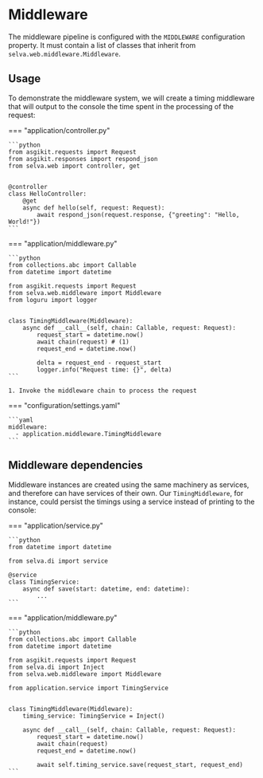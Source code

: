 # Middleware

The middleware pipeline is configured with the `MIDDLEWARE` configuration property. It must contain a list of classes
that inherit from `selva.web.middleware.Middleware`.

## Usage

To demonstrate the middleware system, we will create a timing middleware that will output to the console the time spent
in the processing of the request:

=== "application/controller.py"

    ```python
    from asgikit.requests import Request
    from asgikit.responses import respond_json
    from selva.web import controller, get
    
    
    @controller
    class HelloController:
        @get
        async def hello(self, request: Request):
            await respond_json(request.response, {"greeting": "Hello, World!"})
    ```

=== "application/middleware.py"

    ```python
    from collections.abc import Callable
    from datetime import datetime
    
    from asgikit.requests import Request
    from selva.web.middleware import Middleware
    from loguru import logger
    
    
    class TimingMiddleware(Middleware):
        async def __call__(self, chain: Callable, request: Request):
            request_start = datetime.now()
            await chain(request) # (1)
            request_end = datetime.now()
    
            delta = request_end - request_start
            logger.info("Request time: {}", delta)
    ```

    1. Invoke the middleware chain to process the request

=== "configuration/settings.yaml"

    ```yaml
    middleware:
      - application.middleware.TimingMiddleware
    ```

## Middleware dependencies

Middleware instances are created using the same machinery as services, and therefore
can have services of their own. Our `TimingMiddleware`, for instance, could persist
the timings using a service instead of printing to the console:

=== "application/service.py"

    ```python
    from datetime import datetime
    
    from selva.di import service
    
    @service
    class TimingService:
        async def save(start: datetime, end: datetime):
            ...
    ```

=== "application/middleware.py"

    ```python
    from collections.abc import Callable
    from datetime import datetime
    
    from asgikit.requests import Request
    from selva.di import Inject
    from selva.web.middleware import Middleware
    
    from application.service import TimingService
    
    
    class TimingMiddleware(Middleware):
        timing_service: TimingService = Inject()
    
        async def __call__(self, chain: Callable, request: Request):
            request_start = datetime.now()
            await chain(request)
            request_end = datetime.now()
    
            await self.timing_service.save(request_start, request_end)
    ```